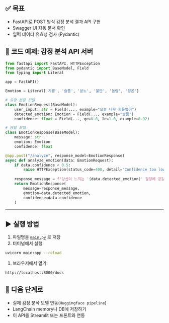 ## ✅ 목표

- FastAPI로 POST 방식 감정 분석 결과 API 구현
- Swagger UI 자동 문서 확인
- 입력 데이터 유효성 검사 (Pydantic)

## 🧪 코드 예제: 감정 분석 API 서버

```python
from fastapi import FastAPI, HTTPException
from pydantic import BaseModel, Field
from typing import Literal

app = FastAPI()

Emotion = Literal['기쁨', '슬픔', '분노', '불안', '놀람', '평온']

# 요청 본문 모델
class EmotionRequest(BaseModel):
    user_input: str = Field(..., example="오늘 너무 힘들었어")
    detected_emotion: Emotion = Field(..., example="슬픔")
    confidence: float = Field(..., ge=0.0, le=1.0, example=0.92)

# 응답 모델
class EmotionResponse(BaseModel):
    message: str
    emotion: Emotion
    confidence: float

@app.post("/analyze", response_model=EmotionResponse)
async def analyze_emotion(data: EmotionRequest):
    if data.confidence < 0.5:
        raise HTTPException(status_code=400, detail="Confidence too low")
    
    response_message = f"당신이 느끼는 '{data.detected_emotion}' 감정에 공감해요."
    return EmotionResponse(
        message=response_message,
        emotion=data.detected_emotion,
        confidence=data.confidence
    )
```

---

## ▶ 실행 방법

1. 파일명을 [`main.py`](http://main.py) 로 저장
2. 터미널에서 실행:

```bash
uvicorn main:app --reload
```

1. 브라우저에서 열기:

```bash
http://localhost:8000/docs
```

## 🌟 다음 단계로

- 실제 감정 분석 모델 연동(`Huggingface pipeline`)
- LangChain memory나 DB에 저장하기
- 이 API를 Streamlit 또는 프론트와 연동